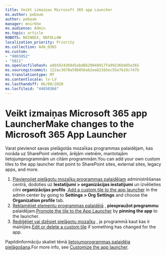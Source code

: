 ```yaml
---
title: Veikt izmaiņas Microsoft 365 app Launcher
ms.author: pebaum
author: pebaum
manager: mnirkhe
ms.audience: Admin
ms.topic: article
ROBOTS: NOINDEX, NOFOLLOW
localization_priority: Priority
ms.collection: Adm_O365
ms.custom:
- "9003052"
- "5811"
ms.openlocfilehash: adb59243b9d5abd6629848917fa99236b9d5e365
ms.sourcegitcommit: 122ac3670a59b056ab2ea82165ec55e7b19c747b
ms.translationtype: MT
ms.contentlocale: lv-LV
ms.lasthandoff: 06/08/2020
ms.locfileid: "44650366"
---
```

# <a name="make-changes-to-the-microsoft-365-app-launcher"></a><span data-ttu-id="f8efc-102">Veikt izmaiņas Microsoft 365 app Launcher</span><span class="sxs-lookup"><span data-stu-id="f8efc-102">Make changes to the Microsoft 365 App Launcher</span></span>

<span data-ttu-id="f8efc-103">Varat pievienot savas pielāgotās mozaīkas programmas palaidējam, kas norāda uz SharePoint vietnēm, ārējām vietnēm, mantotajām lietojumprogrammām un citām programmām.</span><span class="sxs-lookup"><span data-stu-id="f8efc-103">You can add your own custom tiles to the app launcher that point to SharePoint sites, external sites, legacy apps, and more.</span></span>

1. <span data-ttu-id="f8efc-104">[Pievienojiet pielāgotu mozaīku programmas palaidējam](https://docs.microsoft.com/microsoft-365/admin/manage/customize-the-app-launcher) administrēšanas centrā, dodoties uz **Iestatījumi > organizācijas iestatījumi** un izvēlieties cilni **organizācijas profils** .</span><span class="sxs-lookup"><span data-stu-id="f8efc-104">[Add a custom tile to the app launcher](https://docs.microsoft.com/microsoft-365/admin/manage/customize-the-app-launcher) in the admin center by going to  **Settings > Org Settings**  and choose the  **Organization profile** tab.</span></span>
2. <span data-ttu-id="f8efc-105">[Reklamējiet elementu programmas palaidējā](https://docs.microsoft.com/microsoft-365/admin/manage/customize-the-app-launcher#promote-the-tile-to-app-launcher) , **piespraužot programmu** palaidējam.</span><span class="sxs-lookup"><span data-stu-id="f8efc-105">[Promote the tile to the App Launcher](https://docs.microsoft.com/microsoft-365/admin/manage/customize-the-app-launcher#promote-the-tile-to-app-launcher) by **pinning the app** to the launcher.</span></span>
3. <span data-ttu-id="f8efc-106">[Rediģējiet vai dzēsiet pielāgotu mozaīku](https://docs.microsoft.com/microsoft-365/admin/manage/customize-the-app-launcher#edit-or-delete-a-custom-tile) , ja programmā kaut kas ir mainījies.</span><span class="sxs-lookup"><span data-stu-id="f8efc-106">[Edit or delete a custom tile](https://docs.microsoft.com/microsoft-365/admin/manage/customize-the-app-launcher#edit-or-delete-a-custom-tile) if something has changed for the app.</span></span>

<span data-ttu-id="f8efc-107">Papildinformāciju skatiet tēmā [lietojumprogrammas palaidēja pielāgošana](https://docs.microsoft.com/microsoft-365/admin/manage/customize-the-app-launcher).</span><span class="sxs-lookup"><span data-stu-id="f8efc-107">For more info, see [Customize the app launcher](https://docs.microsoft.com/microsoft-365/admin/manage/customize-the-app-launcher).</span></span>
